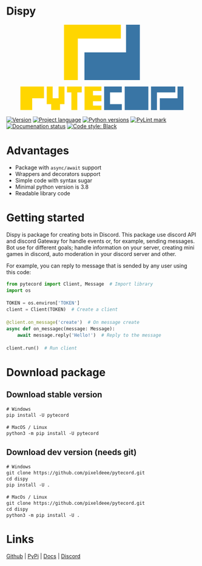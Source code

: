 # Dispy
<p align=center>
    <img src="logo.png" width="200" alt="logo" style="text-align: center"/>
</p>
<p align=center>
    <img src="name.png" width="430" alt="logo" style="text-align: center"/>
</p>

[![Version](https://img.shields.io/badge/pypi-0.8-2C6CA6)](https://pypi.org/project/pytecord)
[![Project language](https://img.shields.io/badge/language-python-2C6CA6)](https://pypi.org/project/pytecord)
[![Python versions](https://img.shields.io/badge/python_versions-3.11-2C6CA6)](https://pypi.org/project/pytecord)
[![PyLint mark](https://img.shields.io/badge/pylink_mark-9.31/10-2C6CA6)](https://github.com/pixeldeee/pytecord/actions/workflows/pylint.yml)
[![Documenation status](https://readthedocs.org/projects/pytecord/badge/?version=latest)](https://pytecord.readthedocs.io/en/latest)
[![Code style: Black](https://img.shields.io/badge/code_style-black-black)](https://github.com/psf/black)

# Advantages
- Package with ``async/await`` support
- Wrappers and decorators support
- Simple code with syntax sugar
- Minimal python version is 3.8
- Readable library code

# Getting started
Dispy is package for creating bots in Discord. This package use discord API and discord Gateway
for handle events or, for example, sending messages. Bot use for different goals; handle information
on your server, creating mini games in discord, auto moderation in your discord server and other.

For example, you can reply to message that is sended by any user using this code:

```python
from pytecord import Client, Message  # Import library
import os

TOKEN = os.environ['TOKEN']
client = Client(TOKEN)  # Create a client

@client.on_message('create')  # On message create
async def on_messagec(message: Message):
    await message.reply('Hello!')  # Reply to the message

client.run()  # Run client
```

# Download package

## Download stable version

```command
# Windows
pip install -U pytecord

# MacOS / Linux
python3 -m pip install -U pytecord
```

## Download dev version (needs git)

```command
# Windows
git clone https://github.com/pixeldeee/pytecord.git
cd dispy
pip install -U .

# MacOs / Linux
git clone https://github.com/pixeldeee/pytecord.git
cd dispy
python3 -m pip install -U .
```

# Links

[Github](https://github.com/pixeldeee/pytecord) |
[PyPi](https://pypi.org/project/pytecord) |
[Docs](https://pytecord.readthedocs.io) |
[Discord](https://discord.gg/QsE5DSQrsx)